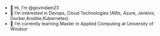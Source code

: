- 👋 Hi, I’m @govindam23
- 👀 I’m interested in Devops, Cloud Technologies (AWs, Azure, Jenkins, Docker,Ansible,Kubernetes)
- 🌱 I’m currently learning Master in Applied Computing at University of Windsor

<!---
govindam23/govindam23 is a ✨ special ✨ repository because its `README.md` (this file) appears on your GitHub profile.
You can click the Preview link to take a look at your changes.
--->
